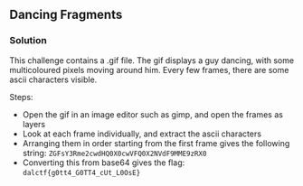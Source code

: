 ## Dancing Fragments

### Solution

This challenge contains a .gif file. The gif displays a guy dancing, with some multicoloured pixels moving around him. Every few frames, there are some ascii characters visible.

Steps:

- Open the gif in an image editor such as gimp, and open the frames as layers
- Look at each frame individually, and extract the ascii characters
- Arranging them in order starting from the first frame gives the following string:
    `ZGFsY3Rme2cwdHQ0X0cwVFQ0X2NVdF9MME9zRX0`
- Converting this from base64 gives the flag:
    `dalctf{g0tt4_G0TT4_cUt_L0OsE}`